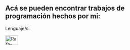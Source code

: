 ## Acá se pueden encontrar trabajos de programación hechos por mi:

Lenguaje/s:
  
 <div style="display: inline_block">
  <img align="center" alt="Rafa-Java" height="30" width="40" src="https://cdn.jsdelivr.net/gh/devicons/devicon/icons/java/java-original.svg">
</div>
